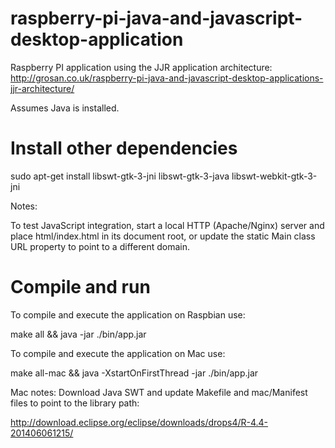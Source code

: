 raspberry-pi-java-and-javascript-desktop-application
====================================================

Raspberry PI application using the JJR application architecture:
http://grosan.co.uk/raspberry-pi-java-and-javascript-desktop-applications-jjr-architecture/

Assumes Java is installed.

# Install other dependencies #

sudo apt-get install libswt-gtk-3-jni libswt-gtk-3-java libswt-webkit-gtk-3-jni

Notes:

To test JavaScript integration, start a local HTTP (Apache/Nginx) server and place html/index.html
in its document root, or update the static Main class URL property to point to a different domain.

# Compile and run #

To compile and execute the application on Raspbian use:

make all && java -jar ./bin/app.jar

To compile and execute the application on Mac use:

make all-mac && java -XstartOnFirstThread -jar ./bin/app.jar

Mac notes:
Download Java SWT and update Makefile and mac/Manifest files to point to the library path:

http://download.eclipse.org/eclipse/downloads/drops4/R-4.4-201406061215/
